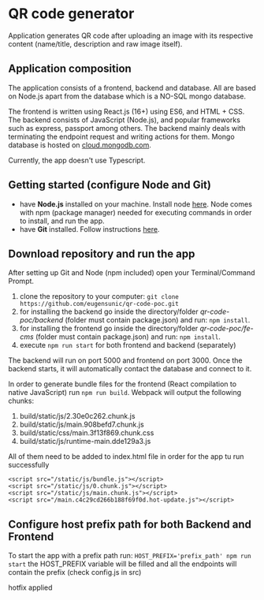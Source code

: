 # QR code generator

Application generates QR code after uploading an image with its respective content (name/title, description and raw image itself).

## Application composition

The application consists of a frontend, backend and database. All are based on Node.js apart from the database
which is a NO-SQL mongo database.

The frontend is written using React.js (16+) using ES6, and HTML + CSS.
The backend consists of JavaScript (Node.js), and popular frameworks such as express, passport among others. The backend mainly
deals with terminating the endpoint request and writing actions for them.
Mongo database is hosted on [cloud.mongodb.com](https://cloud.mongodb.com/).

Currently, the app doesn't use Typescript.

## Getting started (configure Node and Git)

- have **Node.js** installed on your machine. Install node [here](https://nodejs.org/en/download/). Node comes with
  npm (package manager) needed for executing commands in order to install, and run the app.
- have **Git** installed. Follow instructions [here](https://git-scm.com/book/en/v2/Getting-Started-Installing-Git).

## Download repository and run the app

After setting up Git and Node (npm included) open your Terminal/Command Prompt.

1.  clone the repository to your computer: `git clone https://github.com/eugensunic/qr-code-poc.git`
2.  for installing the backend go inside the directory/folder _qr-code-poc/backend_ (folder must contain package.json) and run: `npm install`.
3.  for installing the frontend go inside the directory/folder _qr-code-poc/fe-cms_ (folder must contain package.json) and run: `npm install`.
4.  execute `npm run start` for both frontend and backend (separately)

The backend will run on port 5000 and frontend on port 3000. Once the backend starts, it will automatically contact the database and connect to it.

In order to generate bundle files for the frontend (React compilation to native JavaScript) run `npm run build`.
Webpack will output the following chunks:

 
 1. build/static/js/2.30e0c262.chunk.js
 2. build/static/js/main.908befd7.chunk.js
 3. build/static/css/main.3f13f869.chunk.css
 4. build/static/js/runtime-main.dde129a3.js


 All of them need to be added to index.html file in order for the app tu run successfully

   ```
   <script src="/static/js/bundle.js"></script>
   <script src="/static/js/0.chunk.js"></script>
   <script src="/static/js/main.chunk.js"></script>
   <script src="/main.c4c29cd266b188f69f0d.hot-update.js"></script>
   ```


## Configure host prefix path for both Backend and Frontend

To start the app with a prefix path run:
`HOST_PREFIX='prefix_path' npm run start`
the HOST_PREFIX variable will be filled and all the endpoints will contain the prefix (check config.js in src)




hotfix applied